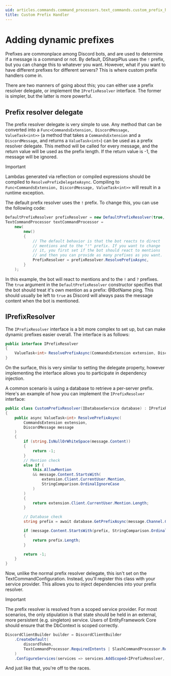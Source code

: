 ```yaml
---
uid: articles.commands.command_processors.text_commands.custom_prefix_handler
title: Custom Prefix Handler
---
```


# Adding dynamic prefixes

Prefixes are commonplace among Discord bots, and are used to determine if a message is a command or not. By default, DSharpPlus uses the `!` prefix, but you can change this to whatever you want. However, what if you want to have different prefixes for different servers? This is where custom prefix handlers come in.

There are two manners of going about this; you can either use a prefix resolver delegate, or implement the `IPrefixResolver` interface. The former is simpler, but the latter is more powerful.

## Prefix resolver delegate
The prefix resolver delegate is very simple to use. Any method that can be converted into a `Func<CommandsExtension, DiscordMessage, ValueTask<int>>` (a method that takes a `CommandsExtension` and a `DiscordMessage`, and returns a `ValueTask<int>`) can be used as a prefix resolver delegate. This method will be called for every message, and the return value will be used as the prefix length. If the return value is -1, the message will be ignored.

> [!IMPORTANT]
> Lambdas generated via reflection or compiled expressions should be compiled to `ResolvePrefixDelegateAsync`. Compiling to `Func<CommandsExtension, DiscordMessage, ValueTask<int>>` will result in a runtime exception.

The default prefix resolver uses the `!` prefix. To change this, you can use the following code:

```cs
DefaultPrefixResolver prefixResolver = new DefaultPrefixResolver(true, "!", "?");
TextCommandProcessor textCommandProcessor =
    new(
        new()
        {
            // The default behavior is that the bot reacts to direct
            // mentions and to the "!" prefix. If you want to change
            // it, you first set if the bot should react to mentions
            // and then you can provide as many prefixes as you want.
            PrefixResolver = prefixResolver.ResolvePrefixAsync,
        }
    );
```

In this example, the bot will react to mentions and to the `!` and `?` prefixes. The `true` argument in the `DefaultPrefixResolver` constructor specifies that the bot should treat it's own mention as a prefix: @BotName ping. This should usually be left to `true` as Discord will always pass the message content when the bot is mentioned.

## IPrefixResolver

The `IPrefixResolver` interface is a bit more complex to set up, but can make dynamic prefixes easier overall. The interface is as follows:

```cs
public interface IPrefixResolver
{
    ValueTask<int> ResolvePrefixAsync(CommandsExtension extension, DiscordMessage message);
}
```

On the surface, this is very similar to setting the delegate property, however implementing the interface allows you to participate in dependency injection.

A common scenario is using a database to retrieve a per-server prefix.
Here's an example of how you can implement the `IPrefixResolver` interface:

```cs
public class CustomPrefixResolver(IDatabaseService database) : IPrefixResolver
{
    public async ValueTask<int> ResolvePrefixAsync(
        CommandsExtension extension,
        DiscordMessage message
    )
    {
        if (string.IsNullOrWhiteSpace(message.Content))
        {
            return -1;
        }
        // Mention check
        else if (
            this.AllowMention
            && message.Content.StartsWith(
                extension.Client.CurrentUser.Mention,
                StringComparison.OrdinalIgnoreCase
            )
        )
        {
            return extension.Client.CurrentUser.Mention.Length;
        }

        // Database check
        string prefix = await database.GetPrefixAsync(message.Channel.GuildId);

        if (message.Content.StartsWith(prefix, StringComparison.OrdinalIgnoreCase))
        {
            return prefix.Length;
        }

        return -1;
    }
}
```

Now, unlike the normal prefix resolver delegate, this isn't set on the TextCommandConfiguration. Instead, you'll register this class with your service provider. This allows you to inject dependencies into your prefix resolver.

> [!IMPORTANT]
> The prefix resolver is resolved from a scoped service provider. For most scenarios, the only stipulation is that state should be held in an external, more persistent (e.g. singleton) service. Users of EntityFramework Core should ensure that the DbContext is scoped correctly.

```cs
DiscordClientBuilder builder = DiscordClientBuilder
    .CreateDefault(
        discordToken,
        TextCommandProcessor.RequiredIntents | SlashCommandProcessor.RequiredIntents
    )
    .ConfigureServices(services => services.AddScoped<IPrefixResolver, CustomPrefixResolver>());
```

And just like that, you're off to the races.
